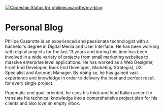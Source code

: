 [ ![Codeship Status for philipecasarotte/my-blog](https://codeship.com/projects/7250b600-5d9e-0132-51b1-72d241f098bc/status)](https://codeship.com/projects/51126)

Personal Blog
=======

Philipe Casarotte is an experienced and passionate technologist with a bachelor’s degree in Digital Media and User Interface. He has been working with digital projects for the last 13 years and during this time has been involved in a wide variety of projects from small marketing websites to massive enterprise level applications. He has worked as a Web Designer, Front End Developer, Back End Developer, Marketing Strategist, UX Specialist and Account Manager. By doing so, he has gained vast experience and knowledge in order to delivery the best and perfect result for every single project. 

Pragmatic and goal-oriented, he uses his thick and loud Italian accent to translate his technical knowledge into a comprehensive project plan for his clients and also love an empty inbox.